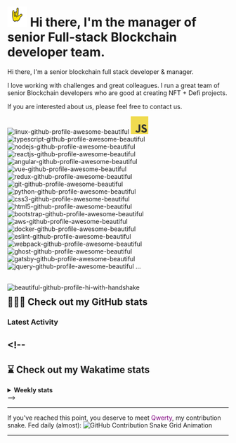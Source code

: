 # <img src="https://github.com/fbuireu/fbuireu/blob/master/assets/images/gifs/punk-horn.gif?raw=true" width="45px"> Hi there, I'm the manager of senior Full-stack Blockchain developer team.

Hi there, I'm a senior blockchain full stack developer & manager.

I love working with challenges and great colleagues.
I run a great team of senior Blockchain developers who are good at creating NFT + Defi projects.

If you are interested about us, please feel free to contact us.

<p align="left">
 <img src="https://www.vectorlogo.zone/logos/linux/linux-icon.svg" alt="linux-github-profile-awesome-beautiful" width="40" height="40"/> 
 <img src="https://raw.githubusercontent.com/voodootikigod/logo.js/master/js.png" alt="javascript-github-profile-awesome-beautiful" width="40" height="40"/> 
 <img src="https://www.vectorlogo.zone/logos/typescriptlang/typescriptlang-icon.svg" alt="typescript-github-profile-awesome-beautiful" width="40" height="40"/> 
 <img src="https://www.vectorlogo.zone/logos/nodejs/nodejs-icon.svg" alt="nodejs-github-profile-awesome-beautiful" width="40" height="40"/> 
 <img src="https://www.vectorlogo.zone/logos/reactjs/reactjs-icon.svg" alt="reactjs-github-profile-awesome-beautiful" width="40" height="40"/> 
 <img src="https://mdbcdn.b-cdn.net/wp-content/themes/mdbootstrap4/content/en/_mdb5/_assets/img/icons/angular.png" alt="angular-github-profile-awesome-beautiful" width="40" height="40" style="visibility: visible;">
 <img src="https://mdbcdn.b-cdn.net/wp-content/themes/mdbootstrap4/content/en/_mdb5/_assets/img/icons/vue.png" alt="vue-github-profile-awesome-beautiful" width="40" height="40" style="visibility: visible;">
 <img src="https://www.theconsolelogs.com/react/redux.svg" alt="redux-github-profile-awesome-beautiful" width="40" height="40"/> 
 <img src="https://www.vectorlogo.zone/logos/git-scm/git-scm-icon.svg" alt="git-github-profile-awesome-beautiful" width="40" height="40"/> 
 <img src="https://www.vectorlogo.zone/logos/python/python-icon.svg" alt="python-github-profile-awesome-beautiful" width="40" height="40"/> 
 <img src="https://img.icons8.com/color/344/css3.png" alt="css3-github-profile-awesome-beautiful" width="40" height="40"/> 
 <img src="https://img.icons8.com/color/344/html-5.png" alt="html5-github-profile-awesome-beautiful" width="40" height="40"/> 
 <img src="https://mdbcdn.b-cdn.net/wp-content/themes/mdbootstrap4/content/en/_mdb5/_assets/img/icons/bootstrap.png" alt="bootstrap-github-profile-awesome-beautiful" width="35" height="37" style="visibility: visible;">
 <img src="https://www.vectorlogo.zone/logos/amazon_aws/amazon_aws-icon.svg" alt="aws-github-profile-awesome-beautiful" width="40" height="40"/> 
 <img src="https://www.vectorlogo.zone/logos/docker/docker-icon.svg" alt="docker-github-profile-awesome-beautiful" width="40" height="40"/> 
 <img src="https://www.vectorlogo.zone/logos/eslint/eslint-icon.svg" alt="eslint-github-profile-awesome-beautiful" width="40" height="40"/> 
 <img src="https://www.vectorlogo.zone/logos/js_webpack/js_webpack-icon.svg" alt="webpack-github-profile-awesome-beautiful" width="40" height="40"/> 
 <img src="https://www.vectorlogo.zone/logos/ghost/ghost-icon.svg" alt="ghost-github-profile-awesome-beautiful" width="40" height="40"/> 
 <img src="https://www.vectorlogo.zone/logos/gatsbyjs/gatsbyjs-icon.svg" alt="gatsby-github-profile-awesome-beautiful" width="40" height="40"/>
 <img src="https://mdbcdn.b-cdn.net/wp-content/themes/mdbootstrap4/content/en/_mdb5/_assets/img/icons/jquery.png" alt="jquery-github-profile-awesome-beautiful" width="40" height="40" style="visibility: visible;">
 <span>...</span>
</p>
<br/>
<img align="left" src="https://github-readme-stats.vercel.app/api/top-langs/?username=Super-Smile&layout=compact&card_width=495px&border_radius=20px&show_icons=true&theme=" alt="beautiful-github-profile-hi-with-handshake"/>

## 👨🏻‍💻 Check out my GitHub stats

### Latest Activity

<!--START_SECTION:activity-->
<!-- 1. ❗️ Closed issue [#104](https://github.com/gautamkrishnar/blog-post-workflow/issues/104) in [gautamkrishnar/blog-post-workflow](https://github.com/gautamkrishnar/blog-post-workflow)
2. 🗣 Commented on [#104](https://github.com/gautamkrishnar/blog-post-workflow/issues/104) in [gautamkrishnar/blog-post-workflow](https://github.com/gautamkrishnar/blog-post-workflow)
3. 🗣 Commented on [#104](https://github.com/gautamkrishnar/blog-post-workflow/issues/104) in [gautamkrishnar/blog-post-workflow](https://github.com/gautamkrishnar/blog-post-workflow)
4. ❗️ Opened issue [#235](https://github.com/anmol098/waka-readme-stats/issues/235) in [anmol098/waka-readme-stats](https://github.com/anmol098/waka-readme-stats)
5. ❗️ Opened issue [#104](https://github.com/gautamkrishnar/blog-post-workflow/issues/104) in [gautamkrishnar/blog-post-workflow](https://github.com/gautamkrishnar/blog-post-workflow) -->
<!--END_SECTION:activity-->

<!-- <details>
  <summary><strong>Top Contributions & Streak</strong></summary>
  <a href="https://github.com/gatsbyjs/gatsby/pull/33261" target="__blank">
  <img src="https://github-readme-stats.vercel.app/api/pin/?username=fbuireu&repo=gatsby&theme=onedark&hide_border=true"
       alt="Gatsby" />
  </a>
  <a href="https://github.com/netlify/netlify-cms/pull/3412" target="__blank">
    <img src="https://github-readme-stats.vercel.app/api/pin/?username=fbuireu&repo=netlify-cms&theme=onedark&hide_border=true"
         alt="Netlify CMS" />
  </a>
  <img src="https://activity-graph.herokuapp.com/graph?username=fbuireu&theme=github&bg_color=282c34&line=c3a875&point=d77077&hide_border=true"
       alt="Ferran Buireu's Monthly GitHub Contribution Grap" />
  <img src="https://github-readme-streak-stats.herokuapp.com/?user=fbuireu&theme=onedark&hide_border=true"
       alt="Ferran Buireu's GitHub Streak" />
</details>     -->
<!--
<details>
  <summary><strong>Languages & Stats</strong></summary>
  <img src="https://github-readme-stats.vercel.app/api?username=fbuireu&show_icons=true&theme=onedark&hide_border=true"
       alt="Ferran Buireu's GitHub stats" />
  <img src="https://github-readme-stats.vercel.app/api/top-langs/?username=fbuireu&show_icons=true&theme=onedark&hide_border=true"
       alt="Ferran Buireu's Top GitHub Languages" />
</details> -->

<!-- <details>
  <summary><strong>Trophies</strong></summary>
  <img src="https://github-profile-trophy.vercel.app/?username=ryo-ma&theme=onedark&no-frame=true"
       alt="Ferran Buireu's Top GitHub Languages" />
</details>     -->

## <!--

## ⌛ Check out my Wakatime stats

<details>
  <summary><strong>Weekly stats</strong></summary>

  <!--START_SECTION:waka-->

**I'm an Early 🐤**

```text
🌞 Morning    48 commits     █████░░░░░░░░░░░░░░░░░░░░   21.92%
🌆 Daytime    110 commits    ████████████░░░░░░░░░░░░░   50.23%
🌃 Evening    61 commits     ███████░░░░░░░░░░░░░░░░░░   27.85%
🌙 Night      0 commits      ░░░░░░░░░░░░░░░░░░░░░░░░░   0.0%

```

📅 **I'm Most Productive on Wednesday**

```text
Monday       29 commits     ███░░░░░░░░░░░░░░░░░░░░░░   13.24%
Tuesday      45 commits     █████░░░░░░░░░░░░░░░░░░░░   20.55%
Wednesday    57 commits     ██████░░░░░░░░░░░░░░░░░░░   26.03%
Thursday     35 commits     ████░░░░░░░░░░░░░░░░░░░░░   15.98%
Friday       7 commits      ░░░░░░░░░░░░░░░░░░░░░░░░░   3.2%
Saturday     13 commits     █░░░░░░░░░░░░░░░░░░░░░░░░   5.94%
Sunday       33 commits     ███░░░░░░░░░░░░░░░░░░░░░░   15.07%

```

📊 **This Week I Spent My Time On**

```text
⌚︎ Time Zone: Europe/Madrid

💬 Programming Languages:
Dart                     23 hrs 27 mins      █████████████████████░░░░   86.43%
JavaScript               1 hr 43 mins        █░░░░░░░░░░░░░░░░░░░░░░░░   6.37%
SCSS                     1 hr 16 mins        █░░░░░░░░░░░░░░░░░░░░░░░░   4.67%
YAML                     17 mins             ░░░░░░░░░░░░░░░░░░░░░░░░░   1.08%
Markdown                 13 mins             ░░░░░░░░░░░░░░░░░░░░░░░░░   0.8%

🔥 Editors:
Android Studio           23 hrs 46 mins      ██████████████████████░░░   87.55%
WebStorm                 3 hrs 5 mins        ██░░░░░░░░░░░░░░░░░░░░░░░   11.39%
IntelliJ                 12 mins             ░░░░░░░░░░░░░░░░░░░░░░░░░   0.78%
VS Code                  4 mins              ░░░░░░░░░░░░░░░░░░░░░░░░░   0.27%

🐱‍💻 Projects:
Private Company Projects 23 hrs 46 mins      ██████████████████████░░░   87.55%
biancafiore              3 hrs 9 mins        ███░░░░░░░░░░░░░░░░░░░░░░   11.62%
fbuireu                  12 mins             ░░░░░░░░░░░░░░░░░░░░░░░░░   0.78%
Unknown Project          0 secs              ░░░░░░░░░░░░░░░░░░░░░░░░░   0.04%
flutter                  0 secs              ░░░░░░░░░░░░░░░░░░░░░░░░░   0.0%

💻 Operating System:
Mac                      23 hrs 46 mins      ██████████████████████░░░   87.55%
Windows                  3 hrs 22 mins       ███░░░░░░░░░░░░░░░░░░░░░░   12.45%

```

Last Updated on 28/10/2021

<!--END_SECTION:waka-->
</details>   -->

<!-- <details>
  <summary><strong>Overall Languages</strong></summary>
  <img src="https://github-readme-stats.vercel.app/api/wakatime?username=fbuireu&theme=onedark&layout=compact&hide_border=true"
       alt="Wakatime Overall Languages" />
</details>    -->

---

If you've reached this point, you deserve to meet <span style="color: purple">Qwerty</span>, my contribution snake. Fed daily (almost):
![GitHub Contribution Snake Grid Animation](https://raw.githubusercontent.com/fbuireu/fbuireu/snake-grid-animation/github-contribution-snake-grid-animation.svg)

<!-- <details>
  <summary>Wanna see more detailed charts?</summary>
  <details>
    <summary>Really, it's long. Are you sure?</summary>
    <details>
      <summary>Ok. This is the last. Here it goes</summary>
      <img src="assets/images/svg/github-metrics.svg" alt="Detailed GitHub statistics" />
    </details>
  </details>
</details> -->

---

